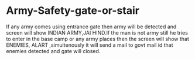 # Army-Safety-gate-or-stair
If any army comes using entrance gate then army will be detected and screen will show INDIAN ARMY,JAI HIND.If the man is not army still he tries to enter in the base camp or any army places then the screen will show that ENEMIES, ALART ,simultenously it will send a mail to govt mail id that enemies detected and gate will closed.
